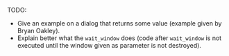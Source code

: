 TODO:

- Give an example on a dialog that returns some value (example given by Bryan Oakley).
- Explain better what the `wait_window` does (code after `wait_window` is not executed until the window given as parameter is not destroyed).